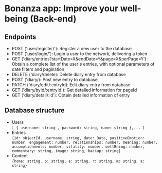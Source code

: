 # Bonanza app: Improve your well-being (Back-end)

## **Endpoints**

- POST ('user/register/'): Register a new user to the database
- POST ('user/login/'): Login a user to the network, delivering a token
- GET ('diary/entries?startDate=X&endDate=Y&page=X&perPage=Y'): Obtain a complete list of the user's entries, with optional parameters of date filters and pagination
- DELETE ('diary/delete): Delete diary entry from database
- POST ('diary/): Post new entry to database
- PATCH ('diary/edit/:entryId): Edit diary entry from database
- GET ('diary/byId/:entryId'): Get detailed information for pageId
- GET ('diary/detail/:id'): Obtain detailed information of entry

## **Database structure**

- Users<br>
  `[ { username: string , password: string, name: string },... ]`
- Entries<br>
  `{id: objectId, username: string, date: Date, positiveEmotion: number, engagement: number, relationships: number, meaning: number, accomplishments: number, vitality: number, wellBeing: number, commentary: string, image: string, backup: string}`
- Content<br>
  `{home: string, p: string, e: string, r: string, m: string, a: string}`

